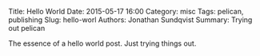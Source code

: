 Title: Hello World
Date: 2015-05-17 16:00
Category: misc
Tags: pelican, publishing
Slug: hello-worl
Authors: Jonathan Sundqvist
Summary: Trying out pelican

The essence of a hello world post. Just trying things out. 
